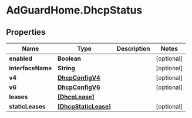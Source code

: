 # AdGuardHome.DhcpStatus

## Properties

Name | Type | Description | Notes
------------ | ------------- | ------------- | -------------
**enabled** | **Boolean** |  | [optional] 
**interfaceName** | **String** |  | [optional] 
**v4** | [**DhcpConfigV4**](DhcpConfigV4.md) |  | [optional] 
**v6** | [**DhcpConfigV6**](DhcpConfigV6.md) |  | [optional] 
**leases** | [**[DhcpLease]**](DhcpLease.md) |  | 
**staticLeases** | [**[DhcpStaticLease]**](DhcpStaticLease.md) |  | [optional] 


